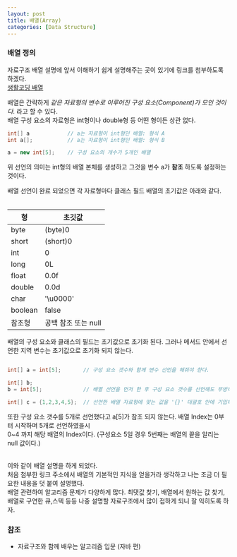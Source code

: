 ```yaml
---
layout: post
title: 배열(Array)
categories: [Data Structure]
---
```


### 배열 정의

자료구조 배열 설명에 앞서 이해하기 쉽게 설명해주는 곳이 있기에 링크를 첨부하도록 하겠다.   
[생활코딩 배열](https://opentutorials.org/module/1335/8677)   

배열은 간략하게 *같은 자료형의 변수로 이루어진 구성 요소(Component)가 모인 것이다.* 라고 할 수 있다.   
배열 구성 요소의 자료형은 int형이나 double형 등 어떤 형이든 상관 없다.   

```java
int[] a            // a는 자료형이 int형인 배열: 형식 A  
int a[];           // a는 자료형이 int형인 배열: 형식 B

a = new int[5];    // 구성 요소의 개수가 5개인 배열
```

위 선언의 의미는 int형의 배열 본체를 생성하고 그것을 변수 a가 **참조** 하도록 설정하는 것이다.


배열 선언이 완료 되었으면 각 자료형마다 클래스 필드 배열의 초기값은 아래와 같다.<br><br>

|형|초깃값|
|----|----|
|byte|(byte)0|
|short|(short)0|
|int|0|
|long|0L|
|float|0.0f|
|double|0.0d|
|char|'\u0000'|
|boolean|false|
|참조형|공백 참조 또는 null|

배열의 구성 요소와 클래스의 필드는 초기값으로 초기화 된다. 그러나 메서드 안에서 선언한 지역 변수는 초기값으로 초기화 되지 않는다.

```java

int[] a = int[5];       // 구성 요소 갯수와 함께 변수 선언을 해줘야 한다.

int[] b;
b = int[5];             // 배열 선언을 먼저 한 후 구성 요소 갯수를 선언해도 무방하다.

int[] c = {1,2,3,4,5};  // 선언한 배열 자료형에 맞는 값을 '{}' 대괄호 안에 기입하여 선언할 수도 있다.

```

또한 구성 요소 갯수를 5개로 선언했다고 a[5]가 참조 되지 않는다. 배열 Index는 0부터 시작하며 5개로 선언하였을시   
0~4 까지 해당 배열의 Index이다. (구성요소 5일 경우 5번째는 배열의 끝을 알리는 null 값이다.)   

<br> 이와 같이 배열 설명을 하게 되었다.   
처음 첨부한 링크 주소에서 배열의 기본적인 지식을 얻을거라 생각하고 나는 조금 더 필요한 내용을 덧 붙여 설명했다.   
배열 관련하여 알고리즘 문제가 다양하게 많다. 최댓값 찾기, 배열에서 원하는 값 찾기, 배열로 구연한 큐,스텍 등등 나중 설명할 자료구조에서 많이 접하게 되니 잘 익히도록 하자.
<br>

### 참조
- 자료구조와 함께 배우는 알고리즘 입문 (자바 편)


